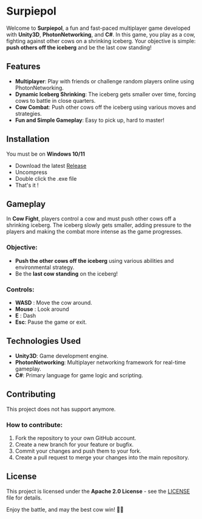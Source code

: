 # Surpiepol

Welcome to **Surpiepol**, a fun and fast-paced multiplayer game developed with **Unity3D**, **PhotonNetworking**, and **C#**. In this game, you play as a cow, fighting against other cows on a shrinking iceberg. Your objective is simple: **push others off the iceberg** and be the last cow standing!

## Features
- **Multiplayer**: Play with friends or challenge random players online using PhotonNetworking.
- **Dynamic Iceberg Shrinking**: The iceberg gets smaller over time, forcing cows to battle in close quarters.
- **Cow Combat**: Push other cows off the iceberg using various moves and strategies.
- **Fun and Simple Gameplay**: Easy to pick up, hard to master!

## Installation

You must be on **Windows 10/11**

- Download the latest [Release](https://github.com/Pangauwin/Surpiepol/releases)
- Uncompress
- Double click the .exe file
- That's it !

## Gameplay

In **Cow Fight**, players control a cow and must push other cows off a shrinking iceberg. The iceberg slowly gets smaller, adding pressure to the players and making the combat more intense as the game progresses.

### Objective:
- **Push the other cows off the iceberg** using various abilities and environmental strategy.
- Be the **last cow standing** on the iceberg!

### Controls:
- **WASD** : Move the cow around.
- **Mouse** : Look around
- **E** : Dash
- **Esc**: Pause the game or exit.

## Technologies Used
- **Unity3D**: Game development engine.
- **PhotonNetworking**: Multiplayer networking framework for real-time gameplay.
- **C#**: Primary language for game logic and scripting.

## Contributing

This project does not has support anymore.

### How to contribute:
1. Fork the repository to your own GitHub account.
2. Create a new branch for your feature or bugfix.
3. Commit your changes and push them to your fork.
4. Create a pull request to merge your changes into the main repository.

## License

This project is licensed under the **Apache 2.0 License** - see the [LICENSE](LICENSE) file for details.

Enjoy the battle, and may the best cow win! 🐄💨
